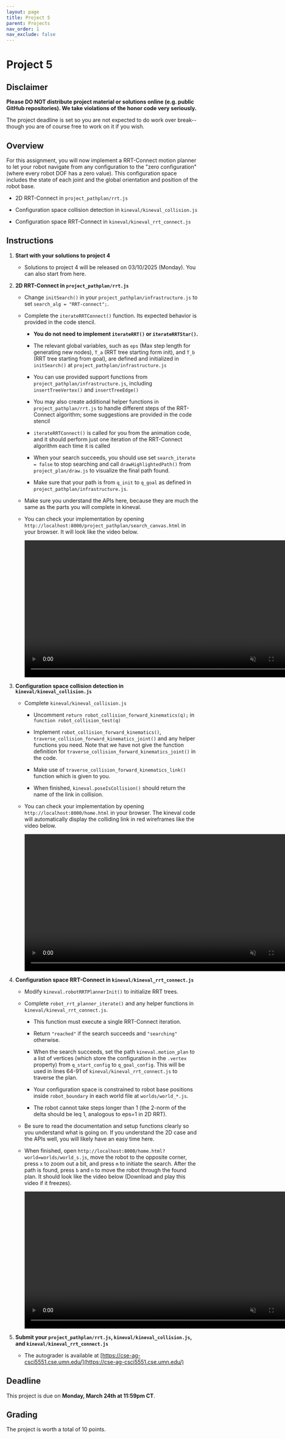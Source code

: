 ```yaml
---
layout: page
title: Project 5
parent: Projects
nav_order: 1
nav_exclude: false
---
```

 
# Project 5

## Disclaimer

<b> Please DO NOT distribute project material or solutions online (e.g. public GitHub repositories). We take violations of the honor code very seriously. </b>

The project deadline is set so you are not expected to do work over break--though you are of course free to work on it if you wish.

## Overview
For this assignment, you will now implement a RRT-Connect motion planner to let your robot navigate from any configuration to the "zero configuration" (where every robot DOF has a zero value). This configuration space includes the state of each joint and the global orientation and position of the robot base.

- 2D RRT-Connect in `project_pathplan/rrt.js`

- Configuration space collision detection in `kineval/kineval_collision.js`

- Configuration space RRT-Connect in `kineval/kineval_rrt_connect.js`

## Instructions

1. <b>Start with your solutions to project 4</b>
    - Solutions to project 4 will be released on 03/10/2025 (Monday). You can also start from here.

2. <b>2D RRT-Connect in `project_pathplan/rrt.js`</b>
        
    - Change `initSearch()` in your `project_pathplan/infrastructure.js` to set `search_alg = "RRT-connect";`.

    - Complete the `iterateRRTConnect()` function. Its expected behavior is provided in the code stencil.

        - <b>You do not need to implement `iterateRRT()` or `iterateRRTStar()`.</b>

        - The relevant global variables, such as `eps` (Max step length for generating new nodes), `T_a` (RRT tree starting form init), and `T_b` (RRT tree starting from goal), are defined and initialized in `initSearch()` at `project_pathplan/infrastructure.js`

        - You can use provided support functions from `project_pathplan/infrastructure.js`, including `insertTreeVertex()` and `insertTreeEdge()`

        - You may also create additional helper functions in `project_pathplan/rrt.js` to handle different steps of the RRT-Connect algorithm; some suggestions are provided in the code stencil

        - `iterateRRTConnect()` is called for you from the animation code, and it should perform just one iteration of the RRT-Connect algorithm each time it is called

        - When your search succeeds, you should use set `search_iterate = false` to stop searching and call `drawHighlightedPath()` from `project_plan/draw.js` to visualize the final path found.

        - Make sure that your path is from `q_init` to `q_goal` as defined in `project_pathplan/infrastructure.js`.

    - Make sure you understand the APIs here, because they are much the same as the parts you will complete in kineval.

    - You can check your implementation by opening `http://localhost:8000/project_pathplan/search_canvas.html` in your browser. It will look like the video below.

        <video width="720" muted controls>
            <source src="/CSCI5551-Spr25/assets/projects/P5/2d_rrt.mp4" type="video/mp4">
        </video>


3. <b>Configuration space collision detection in `kineval/kineval_collision.js`</b>

    - Complete `kineval/kineval_collision.js`

        - Uncomment `return robot_collision_forward_kinematics(q);` in `function robot_collision_test(q)`

        - Implement `robot_collision_forward_kinematics()`, `traverse_collision_forward_kinematics_joint()` and any helper functions you need. Note that we have not give the function definition for `traverse_collision_forward_kinematics_joint()` in the code.
        
        - Make use of `traverse_collision_forward_kinematics_link()` function which is given to you.

        - When finished, `kineval.poseIsCollision()` should return the name of the link in collision.
    
    - You can check your implementation by opening `http://localhost:8000/home.html` in your browser. The kineval code will automatically display the colliding link in red wireframes like the video below.

        <video width="720" muted controls>
            <source src="/CSCI5551-Spr25/assets/projects/P5/kineval_collision.mp4" type="video/mp4">
        </video>

4. <b>Configuration space RRT-Connect in `kineval/kineval_rrt_connect.js`</b>

    - Modify `kineval.robotRRTPlannerInit()` to initialize RRT trees.

    - Complete `robot_rrt_planner_iterate()` and any helper functions in `kineval/kineval_rrt_connect.js`.

        - This function must execute a single RRT-Connect iteration.

        - Return `"reached"` if the search succeeds and `"searching"` otherwise.

        - When the search succeeds, set the path `kineval.motion_plan` to a list of vertices (which store the configuration in the `.vertex` property) from `q_start_config` to `q_goal_config`. This will be used in lines 64-91 of `kineval/kineval_rrt_connect.js` to traverse the plan.

        - Your configuration space is constrained to robot base positions inside `robot_boundary` in each world file at `worlds/world_*.js`.

        - The robot cannot take steps longer than 1 (the 2-norm of the delta should be leq 1, analogous to eps=1 in 2D RRT).

    - Be sure to read the documentation and setup functions clearly so you understand what is going on. If you understand the 2D case and the APIs well, you will likely have an easy time here.

    - When finished, open `http://localhost:8000/home.html?world=worlds/world_s.js`, move the robot to the opposite corner, press `x` to zoom out a bit, and press `m` to initiate the search. After the path is found, press `b` and `n` to move the robot through the found plan. It should look like the video below (Download and play this video if it freezes).

        <video width="720" muted controls>
            <source src="/CSCI5551-Spr25/assets/projects/P5/kineval_rrt.mp4" type="video/mp4">
        </video>

5. <b>Submit your `project_pathplan/rrt.js`, `kineval/kineval_collision.js`, and `kineval/kineval_rrt_connect.js` </b>
    - The autograder is available at [https://cse-ag-csci5551.cse.umn.edu/](https://cse-ag-csci5551.cse.umn.edu/)
    <!-- - The autograder for `kineval/kineval_rrt_connect.js` is still under construction. Stay tuned for updates. -->


## Deadline

This project is due on <b>Monday, March 24th at 11:59pm CT</b>.

## Grading

The project is worth a total of 10 points.